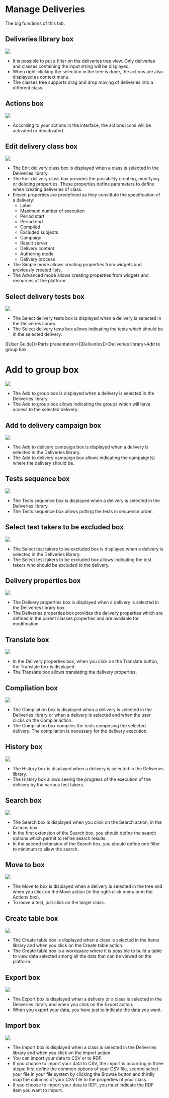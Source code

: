 <!--
author:
    - 'Jérôme Bogaerts'
created_at: '2011-04-22 09:14:58'
updated_at: '2013-03-13 15:13:00'
tags:
    - Deliveries
-->

Manage Deliveries
=================

The big functions of this tab:

Deliveries library box
----------------------

![](../resources/deliveries-library.png)

-   It is possible to put a filter on the deliveries tree view. Only deliveries and classes containing the input string will be displayed.
-   When right-clicking the selection in the tree is done, the actions are also displayed as context menu.
-   The classes tree supports drag and drop moving of deliveries into a different class.

Actions box
-----------

![](../resources/deliveries-actions.png)

-   According to your actions in the interface, the actions icons will be activated or deactivated.

Edit delivery class box
-----------------------

![](../resources/deliveries-editclass.png)

-   The Edit delivery class box is displayed when a class is selected in the Deliveries library.
-   The Edit delivery class box provides the possibility creating, modifying or deleting properties. These properties define parameters to define when creating deliveries of class.
-   Eleven properties are predefined as they constitute the specification of a delivery:
    -   Label
    -   Maximum number of execution
    -   Period start
    -   Period end
    -   Compiled
    -   Excluded subjects
    -   Campaign
    -   Result server
    -   Delivery content
    -   Authoring mode
    -   Delivery process
-   The Simple mode allows creating properties from widgets and previously created lists.
-   The Advanced mode allows creating properties from widgets and resources of the platform.

Select delivery tests box
-------------------------

![](../resources/deliveries-selectdeliverytests.png)

-   The Select delivery tests box is displayed when a delivery is selected in the Deliveries library.
-   The Select delivery tests box allows indicating the tests which should be in the selected delivery.

[[User Guide]]\>Parts presentation\>[[Deliveries]]\>Deliveries library\>Add to group box

Add to group box
================

![](../resources/deliveries-addtogroup.png)

-   The Add to group box is displayed when a delivery is selected in the Deliveries library.
-   The Add to group box allows indicating the groups which will have access to the selected delivery.

Add to delivery campaign box
----------------------------

![](../resources/deliveries-addtodeliverycampaign.png)

-   The Add to delivery campaign box is displayed when a delivery is selected in the Deliveries library.
-   The Add to delivery campaign box allows indicating the campaign(s) where the delivery should be.

Tests sequence box
------------------

![](../resources/deliveries-testssequence.png)

-   The Tests sequence box is displayed when a delivery is selected in the Deliveries library.
-   The Tests sequence box allows putting the tests in sequence order.

Select test takers to be excluded box
-------------------------------------

![](../resources/deliveries-testtakerstobeexcluded.png)

-   The Select test takers to be excluded box is displayed when a delivery is selected in the Deliveries library.
-   The Select test takers to be excluded box allows indicating the test takers who should be excluded to the delivery.

Delivery properties box
-----------------------

![](../resources/deliveries-properties.png)

-   The Delivery properties box is displayed when a delivery is selected in the Deliveries library box.
-   The Deliveries properties box provides the delivery properties which are defined in the parent classes properties and are available for modification.

Translate box
-------------

![](../resources/deliveries-translate.png)

-   In the Delivery properties box, when you click on the Translate button, the Translate box is displayed.
-   The Translate box allows translating the delivery properties.

Compilation box
---------------

![](../resources/deliveries-compilation.png)

-   The Compilation box is displayed when a delivery is selected in the Deliveries library or when a delivery is selected and when the user clicks on the Compile action.
-   The Compilation box compiles the tests composing the selected delivery. The compilation is necessary for the delivery execution.

History box
-----------

![](../resources/deliveries-history.png)

-   The History box is displayed when a delivery is selected in the Deliveries library.
-   The History box allows seeing the progress of the execution of the delivery by the various test takers.

Search box
----------

![](../resources/deliveries-search.png)

-   The Search box is displayed when you click on the Search action, in the Actions box.
-   In the first extension of the Search box, you should define the search options which permit to refine search results.
-   In the second extension of the Search box, you should define one filter to minimum to allow the search.

Move to box
-----------

![](../resources/deliveries-move.png)

-   The Move to box is displayed when a delivery is selected in the tree and when you click on the Move action (in the right-click menu or in the Actions box).
-   To move a test, just click on the target class.

Create table box
----------------

![](../resources/deliveries-createtable.png)

-   The Create table box is displayed when a class is selected in the Items library and when you click on the Create table action.
-   The Create table box is a workspace where it is possible to build a table to view data selected among all the data that can be viewed on the platform.

Export box
----------

![](../resources/deliveries-export.png)

-   The Export box is displayed when a delivery or a class is selected in the Deliveries library and when you click on the Export action.
-   When you export your data, you have just to indicate the data you want.

Import box
----------

![](../resources/deliveries-import.png)

-   The Import box is displayed when a class is selected in the Deliveries library and when you click on the Import action.
-   You can import your data to CSV or to RDF.
-   If you choose to import your data to CSV, the import is occurring in three steps: first define the common options of your CSV file, second select your file in your file system by clicking the Browse button and thirdly map the columns of your CSV file to the properties of your class.
-   If you choose to import your data to RDF, you must indicate the RDF item you want to import.


